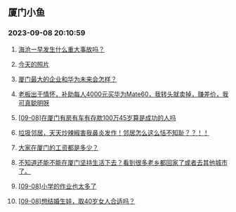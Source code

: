 ## 厦门小鱼 
### 2023-09-08 20:10:59

1. [海沧一早发生什么重大事故吗？](http://bbs.xmfish.com/read-htm-tid-18068177.html)

2. [今天的照片](http://bbs.xmfish.com/read-htm-tid-18068135.html)

3. [厦门最大的企业和华为未来会怎样？](http://bbs.xmfish.com/read-htm-tid-18068125.html)

4. [老板出于情怀，补助每人4000元买华为Mate60，我转头就卖掉，赚差价，我可真聪明呀](http://bbs.xmfish.com/read-htm-tid-18068186.html)

5. [[09-08]在厦门有房有车有存款100万45岁算是成功的人吗](http://bbs.xmfish.com/read-htm-tid-18068254.html)

6. [垃圾邻居，天天炒辣椒害我鼻炎发作！邻居怎么这么恬不知耻？？！！](http://bbs.xmfish.com/read-htm-tid-18068195.html)

7. [大家在厦门的工资都是多少？](http://bbs.xmfish.com/read-htm-tid-18068309.html)

8. [不知道还能不能在厦门坚持生活下去？看到很多老乡都回家了或者去其他城市了。](http://bbs.xmfish.com/read-htm-tid-18068129.html)

9. [[09-08]小学的作业也太多了](http://bbs.xmfish.com/read-htm-tid-18068217.html)

10. [[09-08]想结婚生娃，取40岁女人合适吗？](http://bbs.xmfish.com/read-htm-tid-18068364.html)

